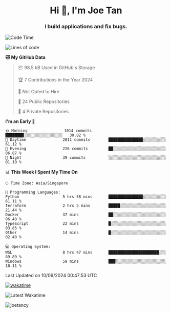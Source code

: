 <h1 align="center">Hi 👋, I'm Joe Tan</h1>
<h3 align="center">I build applications and fix bugs.</h3>

<!--START_SECTION:waka-->
![Code Time](http://img.shields.io/badge/Code%20Time-1%2C369%20hrs%2011%20mins-blue)

![Lines of code](https://img.shields.io/badge/From%20Hello%20World%20I%27ve%20Written-46.5%20million%20lines%20of%20code-blue)

**🐱 My GitHub Data** 

> 📦 98.5 kB Used in GitHub's Storage 
 > 
> 🏆 7 Contributions in the Year 2024
 > 
> 🚫 Not Opted to Hire
 > 
> 📜 24 Public Repositories 
 > 
> 🔑 4 Private Repositories 
 > 
**I'm an Early 🐤** 

```text
🌞 Morning                1014 commits        ████████░░░░░░░░░░░░░░░░░   30.82 % 
🌆 Daytime                2011 commits        ███████████████░░░░░░░░░░   61.12 % 
🌃 Evening                226 commits         ██░░░░░░░░░░░░░░░░░░░░░░░   06.87 % 
🌙 Night                  39 commits          ░░░░░░░░░░░░░░░░░░░░░░░░░   01.19 % 
```


📊 **This Week I Spent My Time On** 

```text
🕑︎ Time Zone: Asia/Singapore

💬 Programming Languages: 
Python                   5 hrs 58 mins       ███████████████░░░░░░░░░░   61.11 % 
Terraform                2 hrs 5 mins        █████░░░░░░░░░░░░░░░░░░░░   21.44 % 
Docker                   37 mins             ██░░░░░░░░░░░░░░░░░░░░░░░   06.48 % 
TypeScript               22 mins             █░░░░░░░░░░░░░░░░░░░░░░░░   03.85 % 
Other                    14 mins             █░░░░░░░░░░░░░░░░░░░░░░░░   02.48 % 

💻 Operating System: 
WSL                      8 hrs 47 mins       ██████████████████████░░░   89.89 % 
Windows                  59 mins             ███░░░░░░░░░░░░░░░░░░░░░░   10.11 % 
```


 Last Updated on 10/06/2024 00:47:53 UTC
<!--END_SECTION:waka-->
[![wakatime](https://wakatime.com/badge/user/e0e3a0f0-6d69-4241-946d-0baaf7b91278.svg)](https://wakatime.com/@e0e3a0f0-6d69-4241-946d-0baaf7b91278)

![Latest Wakatime](https://github.com/joetancy/joetancy/workflows/Latest%20Wakatime/badge.svg)

<p align="left"> <img src="https://komarev.com/ghpvc/?username=joetancy" alt="joetancy" /> </p>

